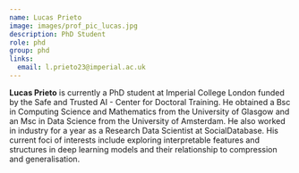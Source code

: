 ```yaml
---
name: Lucas Prieto
image: images/prof_pic_lucas.jpg
description: PhD Student
role: phd
group: phd
links:
  email: l.prieto23@imperial.ac.uk
---
```


<strong>Lucas Prieto</strong> is currently a PhD student at Imperial College London funded by the Safe and Trusted AI - Center for Doctoral Training. He obtained a Bsc in Computing Science and Mathematics from the University of Glasgow and an Msc in Data Science from the University of Amsterdam. He also worked in industry for a year as a Research Data Scientist at SocialDatabase. His current foci of interests include exploring interpretable features and structures in deep learning models and their relationship to compression and generalisation.